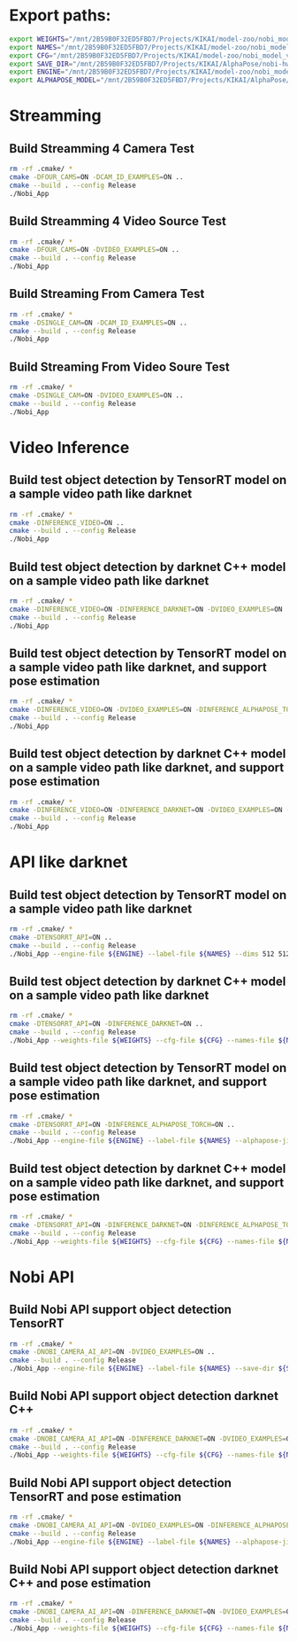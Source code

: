 # Export paths:

```bash
export WEIGHTS="/mnt/2B59B0F32ED5FBD7/Projects/KIKAI/model-zoo/nobi_model_v2/scaled_nobi_pose_v2.weights"
export NAMES="/mnt/2B59B0F32ED5FBD7/Projects/KIKAI/model-zoo/nobi_model_v2/scaled_nobi_pose_v2.names"
export CFG="/mnt/2B59B0F32ED5FBD7/Projects/KIKAI/model-zoo/nobi_model_v2/scaled_nobi_pose_v2.cfg"
export SAVE_DIR="/mnt/2B59B0F32ED5FBD7/Projects/KIKAI/AlphaPose/nobi-hw-videocapture/EMoi///"
export ENGINE="/mnt/2B59B0F32ED5FBD7/Projects/KIKAI/model-zoo/nobi_model_v2/scaled_nobi_pose_v2.engine"
export ALPHAPOSE_MODEL="/mnt/2B59B0F32ED5FBD7/Projects/KIKAI/AlphaPose/AlphaPose_TorchScript/model-zoo/fast_pose_res50/fast_res50_256x192.jit"
```

# Streamming

## Build Streamming 4 Camera Test

```bash
rm -rf .cmake/ *
cmake -DFOUR_CAMS=ON -DCAM_ID_EXAMPLES=ON ..
cmake --build . --config Release
./Nobi_App
```

## Build Streamming 4 Video Source Test

```bash
rm -rf .cmake/ *
cmake -DFOUR_CAMS=ON -DVIDEO_EXAMPLES=ON ..
cmake --build . --config Release
./Nobi_App
```

## Build Streaming From Camera Test

```bash
rm -rf .cmake/ *
cmake -DSINGLE_CAM=ON -DCAM_ID_EXAMPLES=ON ..
cmake --build . --config Release
./Nobi_App
```

## Build Streaming From Video Soure Test

```bash
rm -rf .cmake/ *
cmake -DSINGLE_CAM=ON -DVIDEO_EXAMPLES=ON ..
cmake --build . --config Release
./Nobi_App
```

# Video Inference

## Build test object detection by TensorRT model on a sample video path like darknet


```bash
rm -rf .cmake/ *
cmake -DINFERENCE_VIDEO=ON ..
cmake --build . --config Release
./Nobi_App
```

## Build test object detection by darknet C++ model on a sample video path like darknet

```bash
rm -rf .cmake/ *
cmake -DINFERENCE_VIDEO=ON -DINFERENCE_DARKNET=ON -DVIDEO_EXAMPLES=ON ..
cmake --build . --config Release
./Nobi_App
```

## Build test object detection by TensorRT model on a sample video path like darknet, and support pose estimation

```bash
rm -rf .cmake/ *
cmake -DINFERENCE_VIDEO=ON -DVIDEO_EXAMPLES=ON -DINFERENCE_ALPHAPOSE_TORCH=ON ..
cmake --build . --config Release
./Nobi_App
```

## Build test object detection by darknet C++ model on a sample video path like darknet, and support pose estimation

```bash
rm -rf .cmake/ *
cmake -DINFERENCE_VIDEO=ON -DINFERENCE_DARKNET=ON -DVIDEO_EXAMPLES=ON -DINFERENCE_ALPHAPOSE_TORCH=ON ..
cmake --build . --config Release
./Nobi_App
```

# API like darknet

## Build test object detection by TensorRT model on a sample video path like darknet

```bash
rm -rf .cmake/ *
cmake -DTENSORRT_API=ON ..
cmake --build . --config Release
./Nobi_App --engine-file ${ENGINE} --label-file ${NAMES} --dims 512 512 --obj-thres 0.7 --nms-thres 0.7 --type-yolo csp --dont-show
```

## Build test object detection by darknet C++ model on a sample video path like darknet

```bash
rm -rf .cmake/ *
cmake -DTENSORRT_API=ON -DINFERENCE_DARKNET=ON ..
cmake --build . --config Release
./Nobi_App --weights-file ${WEIGHTS} --cfg-file ${CFG} --names-file ${NAMES} --thresh 0.7 --dont-show
```

## Build test object detection by TensorRT model on a sample video path like darknet, and support pose estimation

```bash
rm -rf .cmake/ *
cmake -DTENSORRT_API=ON -DINFERENCE_ALPHAPOSE_TORCH=ON ..
cmake --build . --config Release
./Nobi_App --engine-file ${ENGINE} --label-file ${NAMES} --alphapose-jit ${ALPHAPOSE_MODEL} --dims 512 512 --obj-thres 0.7 --nms-thres 0.7 --type-yolo csp --dont-show
```

## Build test object detection by darknet C++ model on a sample video path like darknet, and support pose estimation

```bash
rm -rf .cmake/ *
cmake -DTENSORRT_API=ON -DINFERENCE_DARKNET=ON -DINFERENCE_ALPHAPOSE_TORCH=ON ..
cmake --build . --config Release
./Nobi_App --weights-file ${WEIGHTS} --cfg-file ${CFG} --names-file ${NAMES} --alphapose-jit ${ALPHAPOSE_MODEL} --thresh 0.7 --dont-show
```

# Nobi API

## Build Nobi API support object detection TensorRT

```bash
rm -rf .cmake/ *
cmake -DNOBI_CAMERA_AI_API=ON -DVIDEO_EXAMPLES=ON ..
cmake --build . --config Release
./Nobi_App --engine-file ${ENGINE} --label-file ${NAMES} --save-dir ${SAVE_DIR} --dims 512 512 --obj-thres 0.7 --nms-thres 0.7 --type-yolo csp --dont-show
```

## Build Nobi API support object detection darknet C++

```bash
rm -rf .cmake/ *
cmake -DNOBI_CAMERA_AI_API=ON -DINFERENCE_DARKNET=ON -DVIDEO_EXAMPLES=ON ..
cmake --build . --config Release
./Nobi_App --weights-file ${WEIGHTS} --cfg-file ${CFG} --names-file ${NAMES} --save-dir ${SAVE_DIR} --thresh 0.7 --dont-show
```

## Build Nobi API support object detection TensorRT and pose estimation

```bash
rm -rf .cmake/ *
cmake -DNOBI_CAMERA_AI_API=ON -DVIDEO_EXAMPLES=ON -DINFERENCE_ALPHAPOSE_TORCH=ON ..
cmake --build . --config Release
./Nobi_App --engine-file ${ENGINE} --label-file ${NAMES} --alphapose-jit ${ALPHAPOSE_MODEL} --save-dir ${SAVE_DIR} --dims 512 512 --obj-thres 0.7 --nms-thres 0.7 --type-yolo csp --dont-show
```

## Build Nobi API support object detection darknet C++ and pose estimation

```bash
rm -rf .cmake/ *
cmake -DNOBI_CAMERA_AI_API=ON -DINFERENCE_DARKNET=ON -DVIDEO_EXAMPLES=ON -DINFERENCE_ALPHAPOSE_TORCH=ON ..
cmake --build . --config Release
./Nobi_App --weights-file ${WEIGHTS} --cfg-file ${CFG} --names-file ${NAMES} --alphapose-jit ${ALPHAPOSE_MODEL} --save-dir ${SAVE_DIR} --thresh 0.7 --dont-show
```


